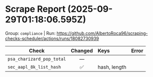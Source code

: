 # Scrape Report (2025-09-29T01:18:06.595Z)

Group: `compliance`  |  Run: https://github.com/AlbertoRoca96/scraping-checks-scheduler/actions/runs/18082730939

| Check | Changed | Keys | Error |
|---|:---:|:--|:--|
| `psa_charizard_pop_total` | — |  |  |
| `sec_aapl_8k_list_hash` | ✅ | hash, length |  |
